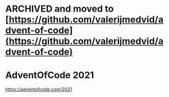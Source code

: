 # ARCHIVED and moved to [https://github.com/valerijmedvid/advent-of-code](https://github.com/valerijmedvid/advent-of-code)

# AdventOfCode 2021

https://adventofcode.com/2021
